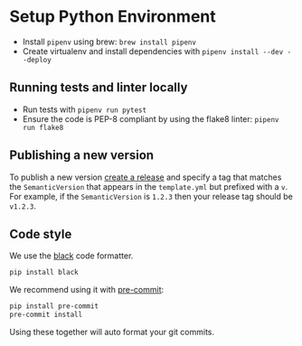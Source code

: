 # Setup Python Environment

- Install `pipenv` using brew: `brew install pipenv`
- Create virtualenv and install dependencies with `pipenv install --dev --deploy`

## Running tests and linter locally

- Run tests with `pipenv run pytest`
- Ensure the code is PEP-8 compliant by using the flake8 linter: `pipenv run flake8`

## Publishing a new version

To publish a new version [create a release](https://github.com/newrelic/aws-log-ingestion/releases/new)
and specify a tag that matches the `SemanticVersion` that appears in the `template.yml`
but prefixed with a `v`. For example, if the `SemanticVersion` is `1.2.3` then your
release tag should be `v1.2.3`.

## Code style

We use the [black](https://github.com/psf/black) code formatter.

```bash
pip install black
```

We recommend using it with [pre-commit](https://pre-commit.com/#install):

```bash
pip install pre-commit
pre-commit install
```

Using these together will auto format your git commits.
